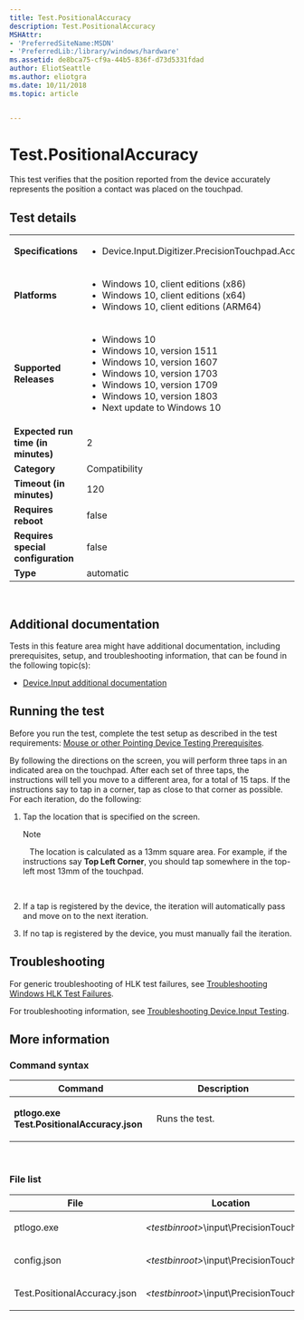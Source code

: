 ```yaml
---
title: Test.PositionalAccuracy
description: Test.PositionalAccuracy
MSHAttr:
- 'PreferredSiteName:MSDN'
- 'PreferredLib:/library/windows/hardware'
ms.assetid: de8bca75-cf9a-44b5-836f-d73d5331fdad
author: EliotSeattle
ms.author: eliotgra
ms.date: 10/11/2018
ms.topic: article


---
```


# <span id="p_hlk_test.352586f7-adf8-439e-8b34-d5bdca83a86e"></span>Test.PositionalAccuracy


This test verifies that the position reported from the device accurately represents the position a contact was placed on the touchpad.

## Test details
|||
|---|---|
| **Specifications**  | <ul><li>Device.Input.Digitizer.PrecisionTouchpad.Accuracy</li></ul> |  
| **Platforms**   | <ul><li>Windows 10, client editions (x86)</li><li>Windows 10, client editions (x64)</li><li>Windows 10, client editions (ARM64)</li></ul> |
| **Supported Releases** | <ul><li>Windows 10</li><li>Windows 10, version 1511</li><li>Windows 10, version 1607</li><li>Windows 10, version 1703</li><li>Windows 10, version 1709</li><li>Windows 10, version 1803</li><li>Next update to Windows 10</li></ul> |
|**Expected run time (in minutes)**| 2 |
|**Category**| Compatibility |
|**Timeout (in minutes)**| 120 |
|**Requires reboot**| false |
|**Requires special configuration**| false |
|**Type**| automatic |

 

## <span id="Additional_documentation"></span><span id="additional_documentation"></span><span id="ADDITIONAL_DOCUMENTATION"></span>Additional documentation


Tests in this feature area might have additional documentation, including prerequisites, setup, and troubleshooting information, that can be found in the following topic(s):

-   [Device.Input additional documentation](device-input-additional-documentation.md)

## <span id="Running_the_test"></span><span id="running_the_test"></span><span id="RUNNING_THE_TEST"></span>Running the test


Before you run the test, complete the test setup as described in the test requirements: [Mouse or other Pointing Device Testing Prerequisites](mouse-or-other-pointing-device-testing-prerequisites.md).

By following the directions on the screen, you will perform three taps in an indicated area on the touchpad. After each set of three taps, the instructions will tell you move to a different area, for a total of 15 taps. If the instructions say to tap in a corner, tap as close to that corner as possible. For each iteration, do the following:

1.  Tap the location that is specified on the screen.

    >[!NOTE]
    >  
    The location is calculated as a 13mm square area. For example, if the instructions say **Top Left Corner**, you should tap somewhere in the top-left most 13mm of the touchpad.

     

2.  If a tap is registered by the device, the iteration will automatically pass and move on to the next iteration.

3.  If no tap is registered by the device, you must manually fail the iteration.

## <span id="Troubleshooting"></span><span id="troubleshooting"></span><span id="TROUBLESHOOTING"></span>Troubleshooting


For generic troubleshooting of HLK test failures, see [Troubleshooting Windows HLK Test Failures](..\user\troubleshooting-windows-hlk-test-failures.md).

For troubleshooting information, see [Troubleshooting Device.Input Testing](troubleshooting-deviceinput-testing.md).

## <span id="More_information"></span><span id="more_information"></span><span id="MORE_INFORMATION"></span>More information


### <span id="Command_syntax"></span><span id="command_syntax"></span><span id="COMMAND_SYNTAX"></span>Command syntax

<table>
<colgroup>
<col width="50%" />
<col width="50%" />
</colgroup>
<thead>
<tr class="header">
<th>Command</th>
<th>Description</th>
</tr>
</thead>
<tbody>
<tr class="odd">
<td><p><strong>ptlogo.exe Test.PositionalAccuracy.json</strong></p></td>
<td><p>Runs the test.</p></td>
</tr>
</tbody>
</table>

 

### <span id="File_list"></span><span id="file_list"></span><span id="FILE_LIST"></span>File list

<table>
<colgroup>
<col width="50%" />
<col width="50%" />
</colgroup>
<thead>
<tr class="header">
<th>File</th>
<th>Location</th>
</tr>
</thead>
<tbody>
<tr class="odd">
<td><p>ptlogo.exe</p></td>
<td><p><em>&lt;testbinroot&gt;</em>\input\PrecisionTouchpad\</p></td>
</tr>
<tr class="even">
<td><p>config.json</p></td>
<td><p><em>&lt;testbinroot&gt;</em>\input\PrecisionTouchpad\</p></td>
</tr>
<tr class="odd">
<td><p>Test.PositionalAccuracy.json</p></td>
<td><p><em>&lt;testbinroot&gt;</em>\input\PrecisionTouchpad\</p></td>
</tr>
</tbody>
</table>

 

 

 






